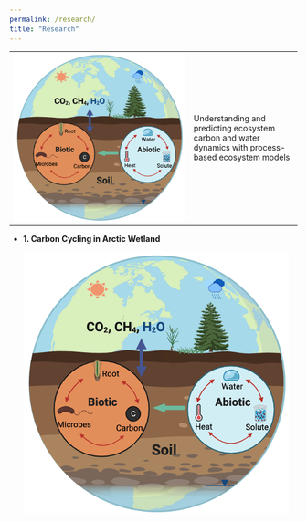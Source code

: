 ```yaml
---
permalink: /research/
title: "Research"
---
```


<table>
  <tr>
    <td width="400">
      <img src="/images/Fig_overview.png" alt="Figure description" width="300"/>
    </td>
    <td width="200">
      Understanding and predicting ecosystem carbon and water dynamics with process-based ecosystem models
    </td>
  </tr>
</table>

* **1. Carbon Cycling in Arctic Wetland**

  ![Figure of root biomass](/images/Fig_overview.png)

